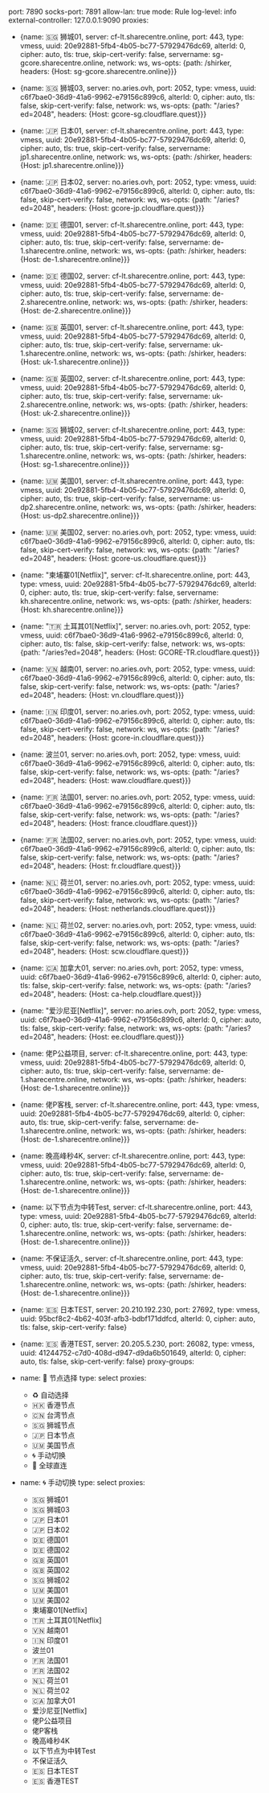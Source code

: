 port: 7890
socks-port: 7891
allow-lan: true
mode: Rule
log-level: info
external-controller: 127.0.0.1:9090
proxies:
 
  - {name: 🇸🇬 狮城01, server: cf-lt.sharecentre.online, port: 443, type: vmess, uuid: 20e92881-5fb4-4b05-bc77-57929476dc69, alterId: 0, cipher: auto, tls: true, skip-cert-verify: false, servername: sg-gcore.sharecentre.online, network: ws, ws-opts: {path: /shirker, headers: {Host: sg-gcore.sharecentre.online}}}
  - {name: 🇸🇬 狮城03, server: no.aries.ovh, port: 2052, type: vmess, uuid: c6f7bae0-36d9-41a6-9962-e79156c899c6, alterId: 0, cipher: auto, tls: false, skip-cert-verify: false, network: ws, ws-opts: {path: "/aries?ed=2048", headers: {Host: gcore-sg.cloudflare.quest}}}
  - {name: 🇯🇵 日本01, server: cf-lt.sharecentre.online, port: 443, type: vmess, uuid: 20e92881-5fb4-4b05-bc77-57929476dc69, alterId: 0, cipher: auto, tls: true, skip-cert-verify: false, servername: jp1.sharecentre.online, network: ws, ws-opts: {path: /shirker, headers: {Host: jp1.sharecentre.online}}}
  - {name: 🇯🇵 日本02, server: no.aries.ovh, port: 2052, type: vmess, uuid: c6f7bae0-36d9-41a6-9962-e79156c899c6, alterId: 0, cipher: auto, tls: false, skip-cert-verify: false, network: ws, ws-opts: {path: "/aries?ed=2048", headers: {Host: gcore-jp.cloudflare.quest}}}
  - {name: 🇩🇪 德国01, server: cf-lt.sharecentre.online, port: 443, type: vmess, uuid: 20e92881-5fb4-4b05-bc77-57929476dc69, alterId: 0, cipher: auto, tls: true, skip-cert-verify: false, servername: de-1.sharecentre.online, network: ws, ws-opts: {path: /shirker, headers: {Host: de-1.sharecentre.online}}}
  - {name: 🇩🇪 德国02, server: cf-lt.sharecentre.online, port: 443, type: vmess, uuid: 20e92881-5fb4-4b05-bc77-57929476dc69, alterId: 0, cipher: auto, tls: true, skip-cert-verify: false, servername: de-2.sharecentre.online, network: ws, ws-opts: {path: /shirker, headers: {Host: de-2.sharecentre.online}}}
  - {name: 🇬🇧 英国01, server: cf-lt.sharecentre.online, port: 443, type: vmess, uuid: 20e92881-5fb4-4b05-bc77-57929476dc69, alterId: 0, cipher: auto, tls: true, skip-cert-verify: false, servername: uk-1.sharecentre.online, network: ws, ws-opts: {path: /shirker, headers: {Host: uk-1.sharecentre.online}}}
  - {name: 🇬🇧 英国02, server: cf-lt.sharecentre.online, port: 443, type: vmess, uuid: 20e92881-5fb4-4b05-bc77-57929476dc69, alterId: 0, cipher: auto, tls: true, skip-cert-verify: false, servername: uk-2.sharecentre.online, network: ws, ws-opts: {path: /shirker, headers: {Host: uk-2.sharecentre.online}}}
  - {name: 🇸🇬 狮城02, server: cf-lt.sharecentre.online, port: 443, type: vmess, uuid: 20e92881-5fb4-4b05-bc77-57929476dc69, alterId: 0, cipher: auto, tls: true, skip-cert-verify: false, servername: sg-1.sharecentre.online, network: ws, ws-opts: {path: /shirker, headers: {Host: sg-1.sharecentre.online}}}
  - {name: 🇺🇲 美国01, server: cf-lt.sharecentre.online, port: 443, type: vmess, uuid: 20e92881-5fb4-4b05-bc77-57929476dc69, alterId: 0, cipher: auto, tls: true, skip-cert-verify: false, servername: us-dp2.sharecentre.online, network: ws, ws-opts: {path: /shirker, headers: {Host: us-dp2.sharecentre.online}}}
  - {name: 🇺🇲 美国02, server: no.aries.ovh, port: 2052, type: vmess, uuid: c6f7bae0-36d9-41a6-9962-e79156c899c6, alterId: 0, cipher: auto, tls: false, skip-cert-verify: false, network: ws, ws-opts: {path: "/aries?ed=2048", headers: {Host: gcore-us.cloudflare.quest}}}
  - {name: "柬埔寨01[Netflix]", server: cf-lt.sharecentre.online, port: 443, type: vmess, uuid: 20e92881-5fb4-4b05-bc77-57929476dc69, alterId: 0, cipher: auto, tls: true, skip-cert-verify: false, servername: kh.sharecentre.online, network: ws, ws-opts: {path: /shirker, headers: {Host: kh.sharecentre.online}}}
  - {name: "🇹🇷 土耳其01[Netflix]", server: no.aries.ovh, port: 2052, type: vmess, uuid: c6f7bae0-36d9-41a6-9962-e79156c899c6, alterId: 0, cipher: auto, tls: false, skip-cert-verify: false, network: ws, ws-opts: {path: "/aries?ed=2048", headers: {Host: GCORE-TR.cloudflare.quest}}}
  - {name: 🇻🇳 越南01, server: no.aries.ovh, port: 2052, type: vmess, uuid: c6f7bae0-36d9-41a6-9962-e79156c899c6, alterId: 0, cipher: auto, tls: false, skip-cert-verify: false, network: ws, ws-opts: {path: "/aries?ed=2048", headers: {Host: vn.cloudflare.quest}}}
  - {name: 🇮🇳 印度01, server: no.aries.ovh, port: 2052, type: vmess, uuid: c6f7bae0-36d9-41a6-9962-e79156c899c6, alterId: 0, cipher: auto, tls: false, skip-cert-verify: false, network: ws, ws-opts: {path: "/aries?ed=2048", headers: {Host: gcore-in.cloudflare.quest}}}
  - {name: 波兰01, server: no.aries.ovh, port: 2052, type: vmess, uuid: c6f7bae0-36d9-41a6-9962-e79156c899c6, alterId: 0, cipher: auto, tls: false, skip-cert-verify: false, network: ws, ws-opts: {path: "/aries?ed=2048", headers: {Host: waw.cloudflare.quest}}}
  - {name: 🇫🇷 法国01, server: no.aries.ovh, port: 2052, type: vmess, uuid: c6f7bae0-36d9-41a6-9962-e79156c899c6, alterId: 0, cipher: auto, tls: false, skip-cert-verify: false, network: ws, ws-opts: {path: "/aries?ed=2048", headers: {Host: france.cloudflare.quest}}}
  - {name: 🇫🇷 法国02, server: no.aries.ovh, port: 2052, type: vmess, uuid: c6f7bae0-36d9-41a6-9962-e79156c899c6, alterId: 0, cipher: auto, tls: false, skip-cert-verify: false, network: ws, ws-opts: {path: "/aries?ed=2048", headers: {Host: fr.cloudflare.quest}}}
  - {name: 🇳🇱 荷兰01, server: no.aries.ovh, port: 2052, type: vmess, uuid: c6f7bae0-36d9-41a6-9962-e79156c899c6, alterId: 0, cipher: auto, tls: false, skip-cert-verify: false, network: ws, ws-opts: {path: "/aries?ed=2048", headers: {Host: netherlands.cloudflare.quest}}}
  - {name: 🇳🇱 荷兰02, server: no.aries.ovh, port: 2052, type: vmess, uuid: c6f7bae0-36d9-41a6-9962-e79156c899c6, alterId: 0, cipher: auto, tls: false, skip-cert-verify: false, network: ws, ws-opts: {path: "/aries?ed=2048", headers: {Host: scw.cloudflare.quest}}}
  - {name: 🇨🇦 加拿大01, server: no.aries.ovh, port: 2052, type: vmess, uuid: c6f7bae0-36d9-41a6-9962-e79156c899c6, alterId: 0, cipher: auto, tls: false, skip-cert-verify: false, network: ws, ws-opts: {path: "/aries?ed=2048", headers: {Host: ca-help.cloudflare.quest}}}
  - {name: "爱沙尼亚[Netflix]", server: no.aries.ovh, port: 2052, type: vmess, uuid: c6f7bae0-36d9-41a6-9962-e79156c899c6, alterId: 0, cipher: auto, tls: false, skip-cert-verify: false, network: ws, ws-opts: {path: "/aries?ed=2048", headers: {Host: ee.cloudflare.quest}}}
  - {name: 佬P公益项目, server: cf-lt.sharecentre.online, port: 443, type: vmess, uuid: 20e92881-5fb4-4b05-bc77-57929476dc69, alterId: 0, cipher: auto, tls: true, skip-cert-verify: false, servername: de-1.sharecentre.online, network: ws, ws-opts: {path: /shirker, headers: {Host: de-1.sharecentre.online}}}
  - {name: 佬P客栈, server: cf-lt.sharecentre.online, port: 443, type: vmess, uuid: 20e92881-5fb4-4b05-bc77-57929476dc69, alterId: 0, cipher: auto, tls: true, skip-cert-verify: false, servername: de-1.sharecentre.online, network: ws, ws-opts: {path: /shirker, headers: {Host: de-1.sharecentre.online}}}
  - {name: 晚高峰秒4K, server: cf-lt.sharecentre.online, port: 443, type: vmess, uuid: 20e92881-5fb4-4b05-bc77-57929476dc69, alterId: 0, cipher: auto, tls: true, skip-cert-verify: false, servername: de-1.sharecentre.online, network: ws, ws-opts: {path: /shirker, headers: {Host: de-1.sharecentre.online}}}
  - {name: 以下节点为中转Test, server: cf-lt.sharecentre.online, port: 443, type: vmess, uuid: 20e92881-5fb4-4b05-bc77-57929476dc69, alterId: 0, cipher: auto, tls: true, skip-cert-verify: false, servername: de-1.sharecentre.online, network: ws, ws-opts: {path: /shirker, headers: {Host: de-1.sharecentre.online}}}
  - {name: 不保证活久, server: cf-lt.sharecentre.online, port: 443, type: vmess, uuid: 20e92881-5fb4-4b05-bc77-57929476dc69, alterId: 0, cipher: auto, tls: true, skip-cert-verify: false, servername: de-1.sharecentre.online, network: ws, ws-opts: {path: /shirker, headers: {Host: de-1.sharecentre.online}}}
  - {name: 🇪🇸 日本TEST, server: 20.210.192.230, port: 27692, type: vmess, uuid: 95bcf8c2-4b62-403f-afb3-bdbf171ddfcd, alterId: 0, cipher: auto, tls: false, skip-cert-verify: false}
  - {name: 🇪🇸 香港TEST, server: 20.205.5.230, port: 26082, type: vmess, uuid: 41244752-c7d0-408d-d947-d9da6b501649, alterId: 0, cipher: auto, tls: false, skip-cert-verify: false}
proxy-groups:
  - name: 🚀 节点选择
    type: select
    proxies:
      - ♻️ 自动选择
      - 🇭🇰 香港节点
      - 🇨🇳 台湾节点
      - 🇸🇬 狮城节点
      - 🇯🇵 日本节点
      - 🇺🇲 美国节点
      - 🌀 手动切换
      - 🎯 全球直连
  - name: 🌀 手动切换
    type: select
    proxies:
   
      - 🇸🇬 狮城01
      - 🇸🇬 狮城03
      - 🇯🇵 日本01
      - 🇯🇵 日本02
      - 🇩🇪 德国01
      - 🇩🇪 德国02
      - 🇬🇧 英国01
      - 🇬🇧 英国02
      - 🇸🇬 狮城02
      - 🇺🇲 美国01
      - 🇺🇲 美国02
      - 柬埔寨01[Netflix]
      - 🇹🇷 土耳其01[Netflix]
      - 🇻🇳 越南01
      - 🇮🇳 印度01
      - 波兰01
      - 🇫🇷 法国01
      - 🇫🇷 法国02
      - 🇳🇱 荷兰01
      - 🇳🇱 荷兰02
      - 🇨🇦 加拿大01
      - 爱沙尼亚[Netflix]
      - 佬P公益项目
      - 佬P客栈
      - 晚高峰秒4K
      - 以下节点为中转Test
      - 不保证活久
      - 🇪🇸 日本TEST
      - 🇪🇸 香港TEST

